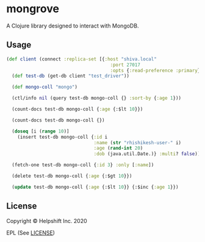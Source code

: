 # mongrove

A Clojure library designed to interact with MongoDB.

## Usage

```clojure
(def client (connect :replica-set [{:host "shiva.local"
                                      :port 27017
                                      :opts {:read-preference :primary}}]))
  (def test-db (get-db client "test_driver"))

  (def mongo-coll "mongo")

  (ctl/info nil (query test-db mongo-coll {} :sort-by {:age 1}))

  (count-docs test-db mongo-coll {:age {:$lt 10}})

  (count-docs test-db mongo-coll {})

  (doseq [i (range 10)]
    (insert test-db mongo-coll {:id i
                                :name (str "rhishikesh-user-" i)
                                :age (rand-int 20)
                                :dob (java.util.Date.)} :multi? false))

  (fetch-one test-db mongo-coll {:id 3} :only [:name])

  (delete test-db mongo-coll {:age {:$gt 10}})

  (update test-db mongo-coll {:age {:$lt 10}} {:$inc {:age 1}})
```

## License

Copyright © Helpshift Inc. 2020

EPL (See [LICENSE](https://github.com/helpshift/mongrove/blob/master/LICENSE))
